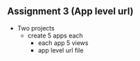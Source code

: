 ## Assignment 3 (App level url)

- Two projects
    - create 5 apps each
        - each app 5 views
        - app level url file 